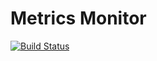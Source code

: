 # Metrics Monitor
[![Build Status](https://github.com/DeneesK/metrics-monitor/actions/workflows/deploy.yml/badge.svg?branch=master)](https://github.com/DeneesK/metrics-monitor/actions/workflows/deploy.yml)
